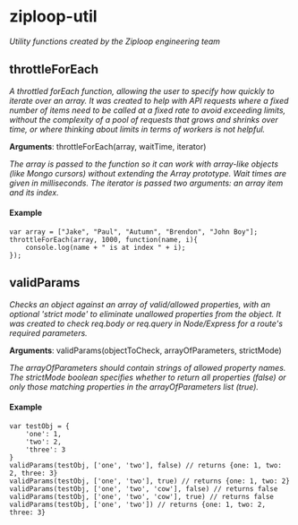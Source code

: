 ziploop-util
============

*Utility functions created by the Ziploop engineering team*

## throttleForEach

*A throttled forEach function, allowing the user to specify how quickly to iterate over an array. It was created to help with API requests where a fixed number of items need to be called at a fixed rate to avoid exceeding limits, without the complexity of a pool of requests that grows and shrinks over time, or where thinking about limits in terms of workers is not helpful.*

**Arguments**: throttleForEach(array, waitTime, iterator)

*The array is passed to the function so it can work with array-like objects (like Mongo cursors) without extending the Array prototype. Wait times are given in milliseconds. The iterator is passed two arguments: an array item and its index.*

#### Example

```
var array = ["Jake", "Paul", "Autumn", "Brendon", "John Boy"];
throttleForEach(array, 1000, function(name, i){
	console.log(name + " is at index " + i);
});
```

## validParams

*Checks an object against an array of valid/allowed properties, with an optional 'strict mode' to eliminate unallowed properties from the object. It was created to check req.body or req.query in Node/Express for a route's required parameters.*

**Arguments**: validParams(objectToCheck, arrayOfParameters, strictMode)

*The arrayOfParameters should contain strings of allowed property names. The strictMode boolean specifies whether to return all properties (false) or only those matching properties in the arrayOfParameters list (true).*

#### Example

```
var testObj = {
	'one': 1,
	'two': 2,
	'three': 3
}
validParams(testObj, ['one', 'two'], false) // returns {one: 1, two: 2, three: 3}
validParams(testObj, ['one', 'two'], true) // returns {one: 1, two: 2}
validParams(testObj, ['one', 'two', 'cow'], false) // returns false
validParams(testObj, ['one', 'two', 'cow'], true) // returns false
validParams(testObj, ['one', 'two']) // returns {one: 1, two: 2, three: 3}
```